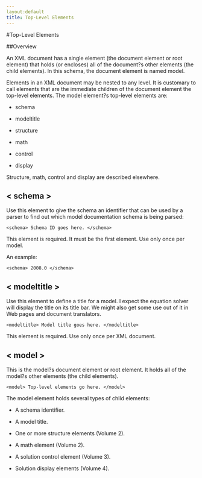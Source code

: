 ```yaml
---
layout:default
title: Top-Level Elements
---
```


#Top-Level Elements

##Overview

An XML document has a single element (the document element or root
element) that holds (or encloses) all of the document?s other elements (the
child elements). In this schema, the document element is named model.


Elements in an XML document may be nested to any level. It is
customary to call elements that are the immediate children of the
document element the top-level elements. The model element?s top-level
elements are:


* schema

* modeltitle

* structure

* math

* control

* display


Structure, math, control and display are described elsewhere.


## < schema >


Use this element to give the schema an identifier that can be used by a
parser to find out which model documentation schema is being parsed:


    <schema> Schema ID goes here. </schema>


This element is required. It must be the first element. Use only once per
model.


An example:


    <schema> 2008.0 </schema>


## < modeltitle >


Use this element to define a title for a model. I expect the equation solver
will display the title on its title bar. We might also get some use out of it in
Web pages and document translators.


    <modeltitle> Model title goes here. </modeltitle>


This element is required. Use only once per XML document.


## < model >


This is the model?s document element or root element. It holds all of the
model?s other elements (the child elements).


    <model> Top-level elements go here. </model>


The model element holds several types of child elements:


* A schema identifier.


* A model title.


* One or more structure elements (Volume 2).


* A math element (Volume 2).


* A solution control element (Volume 3).


* Solution display elements (Volume 4).